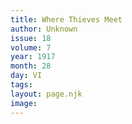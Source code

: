 ```yaml
---
title: Where Thieves Meet
author: Unknown
issue: 18
volume: 7
year: 1917
month: 28
day: VI
tags:
layout: page.njk
image:
---
```


